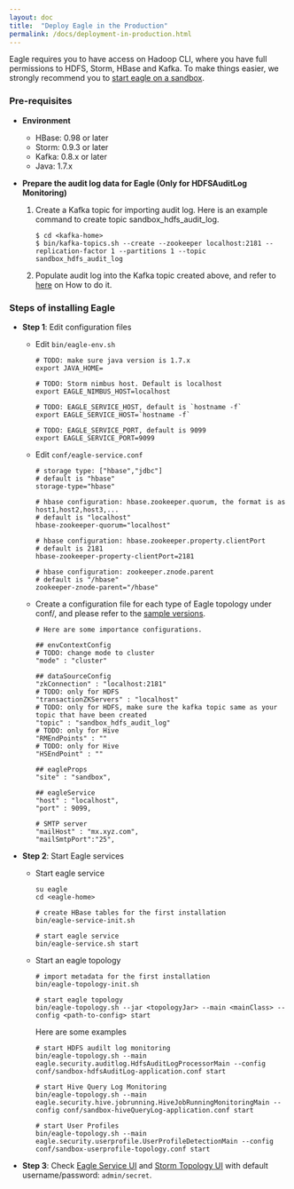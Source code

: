 ```yaml
---
layout: doc
title:  "Deploy Eagle in the Production"
permalink: /docs/deployment-in-production.html
---
```



Eagle requires you to have access on Hadoop CLI, where you have full permissions to HDFS, Storm, HBase and Kafka. To make things easier, we strongly recommend you to [start eagle on a sandbox](/docs/deployment-in-sandbox.html).

### Pre-requisites

* **Environment**

    * HBase: 0.98 or later
    * Storm: 0.9.3 or later
    * Kafka: 0.8.x or later
    * Java: 1.7.x

* **Prepare the audit log data for Eagle (Only for HDFSAuditLog Monitoring)**

    1. Create a Kafka topic for importing audit log. Here is an example command to create topic sandbox_hdfs_audit_log.

           $ cd <kafka-home>
           $ bin/kafka-topics.sh --create --zookeeper localhost:2181 --replication-factor 1 --partitions 1 --topic sandbox_hdfs_audit_log

    2. Populate audit log into the Kafka topic created above, and refer to [here](/docs/importHDFSAuditLog.html) on How to do it.


### Steps of installing Eagle

* **Step 1**: Edit configuration files

    * Edit `bin/eagle-env.sh`

          # TODO: make sure java version is 1.7.x
          export JAVA_HOME=

          # TODO: Storm nimbus host. Default is localhost
          export EAGLE_NIMBUS_HOST=localhost

          # TODO: EAGLE_SERVICE_HOST, default is `hostname -f`
          export EAGLE_SERVICE_HOST=`hostname -f`

          # TODO: EAGLE_SERVICE_PORT, default is 9099
          export EAGLE_SERVICE_PORT=9099

    * Edit `conf/eagle-service.conf`

          # storage type: ["hbase","jdbc"]
          # default is "hbase"
          storage-type="hbase"

          # hbase configuration: hbase.zookeeper.quorum, the format is as host1,host2,host3,...
          # default is "localhost"
          hbase-zookeeper-quorum="localhost"

          # hbase configuration: hbase.zookeeper.property.clientPort
          # default is 2181
          hbase-zookeeper-property-clientPort=2181

          # hbase configuration: zookeeper.znode.parent
          # default is "/hbase"
          zookeeper-znode-parent="/hbase"

    * Create a configuration file for each type of Eagle topology under conf/, and please refer to the [sample versions](https://github.xyz.com/eagle/eagle/tree/master/eagle-assembly/src/main/conf).

          # Here are some importance configurations.

          ## envContextConfig
          # TODO: change mode to cluster
          "mode" : "cluster"

          ## dataSourceConfig
          "zkConnection" : "localhost:2181"
          # TODO: only for HDFS
          "transactionZKServers" : "localhost"
          # TODO: only for HDFS, make sure the kafka topic same as your topic that have been created
          "topic" : "sandbox_hdfs_audit_log"
          # TODO: only for Hive
          "RMEndPoints" : ""
          # TODO: only for Hive
          "HSEndPoint" : ""

          ## eagleProps
          "site" : "sandbox",

          ## eagleService
          "host" : "localhost",
          "port" : 9099,

          # SMTP server
          "mailHost" : "mx.xyz.com",
          "mailSmtpPort":"25",

* **Step 2**: Start Eagle services

    * Start eagle service

          su eagle
          cd <eagle-home>

          # create HBase tables for the first installation
          bin/eagle-service-init.sh

          # start eagle service
          bin/eagle-service.sh start

    * Start an eagle topology

          # import metadata for the first installation
          bin/eagle-topology-init.sh

          # start eagle topology
          bin/eagle-topology.sh --jar <topologyJar> --main <mainClass> --config <path-to-config> start

        Here are some examples

          # start HDFS audilt log monitoring
          bin/eagle-topology.sh --main eagle.security.auditlog.HdfsAuditLogProcessorMain --config conf/sandbox-hdfsAuditLog-application.conf start

          # start Hive Query Log Monitoring
          bin/eagle-topology.sh --main eagle.security.hive.jobrunning.HiveJobRunningMonitoringMain --config conf/sandbox-hiveQueryLog-application.conf start

          # start User Profiles
          bin/eagle-topology.sh --main eagle.security.userprofile.UserProfileDetectionMain --config conf/sandbox-userprofile-topology.conf start

* **Step 3**: Check [Eagle Service UI](http://localhost:9099/eagle-service) and [Storm Topology UI](http://localhost:8744) with default username/password: `admin/secret`.


